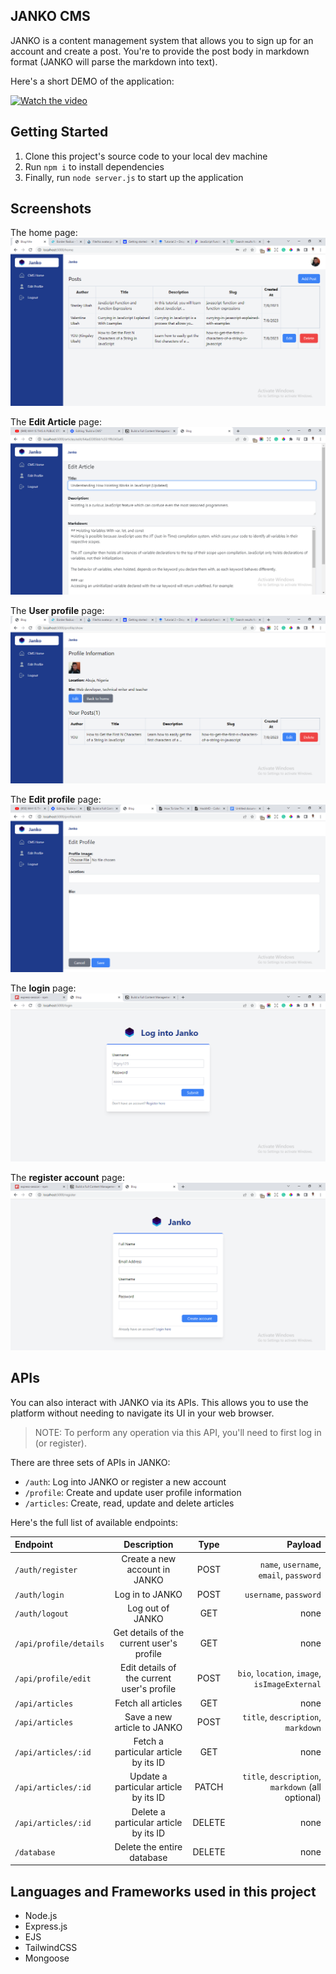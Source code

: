 ## JANKO CMS

JANKO is a content management system that allows you to sign up for an account and create a post. You're to provide the post body in markdown format (JANKO will parse the markdown into text).

Here's a short DEMO of the application:

[![Watch the video](https://img.youtube.com/vi/MGnj7CuweWs/hqdefault.jpg)](https://youtu.be/MGnj7CuweWs)

## Getting Started

1. Clone this project's source code to your local dev machine
2. Run `npm i` to install dependencies
3. Finally, run `node server.js` to start up the application

## Screenshots

The home page:
![homepage](images/1.png)

The **Edit Article** page:
![edit article page](images/2.png)

The **User profile** page:
![user profile page](images/3.png)

The **Edit profile** page:
![edit profile page](images/4.png)

The **login** page:
![login page](images/5.png)

The **register account** page:
![register account page](images/6.png)

## APIs

You can also interact with JANKO via its APIs. This allows you to use the platform without needing to navigate its UI in your web browser.

> NOTE: To perform any operation via this API, you'll need to first log in (or register).

There are three sets of APIs in JANKO:

- `/auth`: Log into JANKO or register a new account
- `/profile`: Create and update user profile information
- `/articles`: Create, read, update and delete articles

Here's the full list of available endpoints:

| Endpoint               |                Description                 |  Type  |                                           Payload |
| :--------------------- | :----------------------------------------: | :----: | ------------------------------------------------: |
| `/auth/register`       |       Create a new account in JANKO        |  POST  |           `name`, `username`, `email`, `password` |
| `/auth/login`          |              Log in to JANKO               |  POST  |                            `username`, `password` |
| `/auth/logout`         |              Log out of JANKO              |  GET   |                                              none |
| `/api/profile/details` | Get details of the current user's profile  |  GET   |                                              none |
| `/api/profile/edit`    | Edit details of the current user's profile |  POST  |     `bio`, `location`, `image`, `isImageExternal` |
| `/api/articles`        |             Fetch all articles             |  GET   |                                              none |
| `/api/articles`        |        Save a new article to JANKO         |  POST  |                `title`, `description`, `markdown` |
| `/api/articles/:id`    |    Fetch a particular article by its ID    |  GET   |                                              none |
| `/api/articles/:id`    |   Update a particular article by its ID    | PATCH  | `title`, `description`, `markdown` (all optional) |
| `/api/articles/:id`    |   Delete a particular article by its ID    | DELETE |                                              none |
| `/database`            |         Delete the entire database         | DELETE |                                              none |

## Languages and Frameworks used in this project

- Node.js
- Express.js
- EJS
- TailwindCSS
- Mongoose
